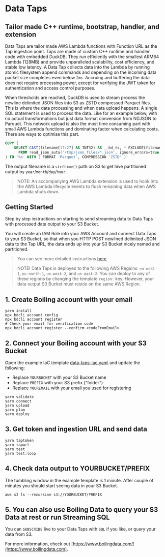 # Data Taps

## Tailor made C++ runtime, bootstrap, handler, and extension

Data Taps are tailor made AWS Lambda functions with Function URL as the Tap ingestion point. Taps are made of custom C++ runtime and handler code with embedded DuckDB. They run efficiently with the smallest ARM64 Lambda (128MB) and provide unparalleled scalability, cost efficiency, and stable low latency. A Data Tap collects data into the Lambda by running atomic filesystem append commands and depending on the incoming data packet size completes even below `2ms`. Accruing and buffering the data does not require processing power, except for verifying the JWT token for authentication and access control purposes.

When thresholds are reached, DuckDB is used to stream process the newline delimited JSON files into S3 as ZSTD compressed Parquet files. This is where the data processing and when data upload happens. A single SQL statement is used to process the data. Like for an example below, with no actual transformations but just data format conversion from NDJSON to Parquet. This network upload is also the most time consuming part with small AWS Lambda functions and dominating factor when calculating costs. There are ways to optimise this part.

```sql
COPY (
    SELECT CAST(filename[17:27] AS INT32) AS __bd_ts, * EXCLUDE(filename)
      FROM read_json_auto('/tmp/json_files/*.json', ignore_errors=true, auto_detect=true, format=newline_delimited, filename=true, maximum_depth=2, union_by_name=true)
) TO '%s' WITH ( FORMAT 'Parquet', COMPRESSION 'ZSTD' )
```

The output filename is a `strftime()` path on S3 to get hive partitioned output by `year`/`month`/`day`/`hour`.

> NOTE: An accompanying AWS Lambda extension is used to hook into the AWS Lambda lifecycle events to flush remaining data when AWS Lambda shuts down.

## Getting Started

Step by step instructions on starting to send streaming data to Data Taps with processed data output to your S3 Bucket.

You will create an IAM Role into your AWS Account and connect Data Taps to your S3 Bucket, so that when you HTTP POST newlined delimited JSON data to the Tap URL, the data ends up into your S3 Bucket nicely named and partitioned.

> You can see more detailed instructions [here](https://github.com/boilingdata/boilingdata-bdcli/blob/main/ONBOARDING.md).

> NOTE! Data Taps is deployed to the following AWS Regions: `eu-west-1`, `eu-north-1`, `us-west-2`, and `us-east-2`. You can deploy to any of these regions by changing the template `region:` key. However, your data output S3 Bucket must reside on the same AWS Region.

## 1. Create Boiling account with your email

```shell
yarn install
npx bdcli account config
npx bdcli account register
# Check your email for verification code
npx bdcli account register --confirm <codeFromEmail>
```

## 2. Connect your Boiling account with your S3 Bucket

Open the example IaC template [data-taps-iac.yaml](data-taps-iac.yaml) and update the following:

- Replace `YOURBUCKET` with your S3 Bucket name
- Replace `PREFIX` with your S3 prefix ("folder")
- Replace `YOUREMAIL` with your email you used for registering

```shell
yarn validate
yarn connect
yarn upload
yarn plan
yarn deploy
```

## 3. Get token and ingestion URL and send data

```shell
yarn taptoken
yarn tapurl
yarn test
yarn test:loop
```

## 4. Check data output to YOURBUCKET/PREFIX

The tumbling window in the example template is 1 minute. After couple of minutes you should start seeing data in your S3 Bucket.

```shell
aws s3 ls --recursive s3://YOURBUCKET/PREFIX
```

## 5. You can also use Boiling Data to query your S3 Data at rest or run Streaming SQL

You can `SUBSCRIBE` live to your Data Taps with `SQL` if you like, or query your data from S3.

For more information, check out [https://www.boilingdata.com/](https://www.boilingdata.com).
